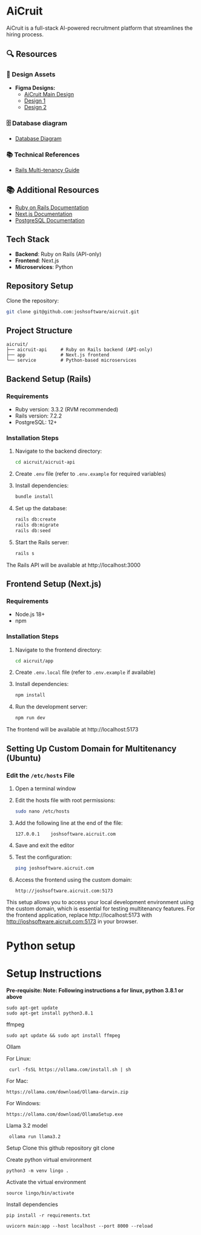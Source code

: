 # AiCruit

AiCruit is a full-stack AI-powered recruitment platform that streamlines the hiring process.

## 🔍 Resources

### 🎨 Design Assets
- **Figma Designs:**
  - [AiCruit Main Design](https://www.figma.com/design/TMjjmxjpVtbOTnZvFZdzO7/AiCruit?node-id=0-1&p=f&t=Ro3CL4MWRQEiF7kv-0)
  - [ Design 1](https://www.figma.com/design/rGku8Uu4q0KwcyLHMZiOYw/LingoAI?node-id=144-82&p=f&t=6TNPnMAbMGzySF3v-0)
  - [ Design 2](https://www.figma.com/design/rGku8Uu4q0KwcyLHMZiOYw/LingoAI?node-id=16-514&t=r7fvskv3amxpcLyj-0)

### 🗄️ Database diagram
- [Database Diagram](https://dbdiagram.io/d/Aicruit-67b41ba1263d6cf9a084158b)

### 📚 Technical References
- [Rails Multi-tenancy Guide](https://medium.com/@rohandhalpe05/rails-multi-tenancy-explained-actsastenant-for-shared-database-saas-apps-80889d980d10)

## 📚 Additional Resources

- [Ruby on Rails Documentation](https://guides.rubyonrails.org/)
- [Next.js Documentation](https://nextjs.org/docs)
- [PostgreSQL Documentation](https://www.postgresql.org/docs/)

## Tech Stack

- **Backend**: Ruby on Rails (API-only)
- **Frontend**: Next.js
- **Microservices**: Python

## Repository Setup

Clone the repository:

```bash
git clone git@github.com:joshsoftware/aicruit.git
```

## Project Structure

```
aicruit/
├── aicruit-api     # Ruby on Rails backend (API-only)
├── app             # Next.js frontend
└── service         # Python-based microservices
```

## Backend Setup (Rails)

### Requirements
- Ruby version: 3.3.2 (RVM recommended)
- Rails version: 7.2.2
- PostgreSQL: 12+

### Installation Steps

1. Navigate to the backend directory:
   ```bash
   cd aicruit/aicruit-api
   ```

2. Create `.env` file (refer to `.env.example` for required variables)

3. Install dependencies:
   ```bash
   bundle install
   ```

4. Set up the database:
   ```bash
   rails db:create
   rails db:migrate
   rails db:seed
   ```

5. Start the Rails server:
   ```bash
   rails s
   ```

The Rails API will be available at http://localhost:3000

## Frontend Setup (Next.js)

### Requirements
- Node.js 18+
- npm

### Installation Steps

1. Navigate to the frontend directory:
   ```bash
   cd aicruit/app
   ```

2. Create `.env.local` file (refer to `.env.example` if available)

3. Install dependencies:
   ```bash
   npm install
   ```

4. Run the development server:
   ```bash
   npm run dev
   ```

The frontend will be available at http://localhost:5173

## Setting Up Custom Domain for Multitenancy (Ubuntu)

### Edit the `/etc/hosts` File

1. Open a terminal window

2. Edit the hosts file with root permissions:
   ```bash
   sudo nano /etc/hosts
   ```

3. Add the following line at the end of the file:
   ```
   127.0.0.1    joshsoftware.aicruit.com
   ```

4. Save and exit the editor

5. Test the configuration:
   ```bash
   ping joshsoftware.aicruit.com
   ```

6. Access the frontend using the custom domain:
   ```
   http://joshsoftware.aicruit.com:5173
   ```

This setup allows you to access your local development environment using the custom domain, which is essential for testing multitenancy features. For the frontend application, replace http://localhost:5173 with http://joshsoftware.aicruit.com:5173 in your browser.


# Python setup 

# Setup Instructions
**Pre-requisite: Note: Following instructions a for linux, python 3.8.1 or above**

    sudo apt-get update
    sudo apt-get install python3.8.1

ffmpeg

    sudo apt update && sudo apt install ffmpeg

Ollam

For Linux:

     curl -fsSL https://ollama.com/install.sh | sh

For Mac:

    https://ollama.com/download/Ollama-darwin.zip

For Windows:

    https://ollama.com/download/OllamaSetup.exe

Llama 3.2 model

     ollama run llama3.2

Setup Clone this github repository git clone

Create python virtual environment

    python3 -m venv lingo .

Activate the virtual environment

    source lingo/bin/activate

Install dependencies

    pip install -r requirements.txt

    uvicorn main:app --host localhost --port 8000 --reload

